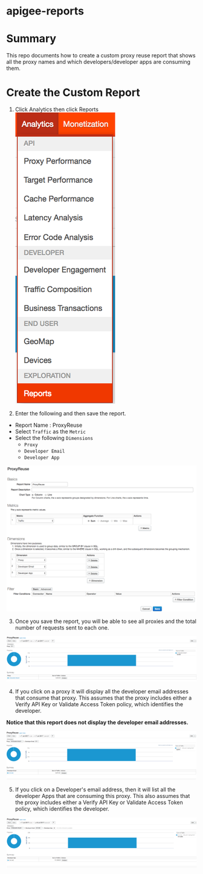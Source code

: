 # apigee-reports

# Summary
This repo documents how to create a custom proxy reuse report that shows all the proxy names and which developers/developer apps are consuming them.

# Create the Custom Report
1. Click Analytics then click Reports
![Analytics -> Reports](/images/analyticsreports.png?raw=true "Analytics Reports")

2. Enter the following and then save the report.
* Report Name : ProxyReuse
* Select `Traffic` as the `Metric`
* Select the following `Dimensions`
  * `Proxy`
  * `Developer Email`
  * `Developer App`

![Custom Report Config](/images/customreportscreen.png?raw=true "Custom Report Screen")

3. Once you save the report, you will be able to see all proxies and the total number of requests sent to each one.

![Report View](/images/reportview.png?raw=true "Report View")

4. If you click on a proxy it will display all the developer email addresses that consume that proxy.  This assumes that the proxy includes either a Verify API Key or Validate Access Token policy, which identifies the developer.  

**Notice that this report does not display the developer email addresses.**

![Report View Developer Email](/images/reportviewdeveloperemail.png?raw=true "Report View Developer Email")

5. If you click on a Developer's email address, then it will list all the developer Apps that are consuming this proxy.  This also assumes that the proxy includes either a Verify API Key or Validate Access Token policy, which identifies the developer.  

![Report View Developer App](/images/reportviewdeveloperapp.png?raw=true "Report View Developer App")
